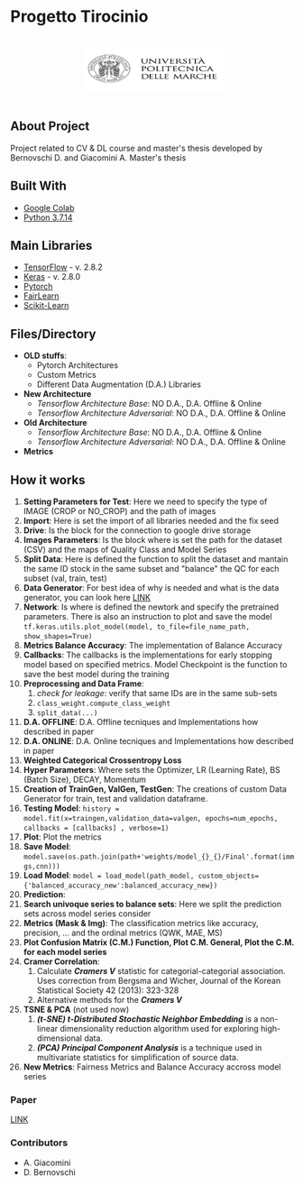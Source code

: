 # Progetto Tirocinio 


<!-- PROJECT LOGO -->
<br />
<div align="center">
  <a href="https://github.com/Denzel18/Tensorflow_Architecture_CODE">
    <img src="images/logo.jpg" alt="Logo" width="250" height="80">
  </a>
</div>
<br>

## About Project 
Project related to CV & DL course and master's thesis developed by Bernovschi D. and Giacomini A. Master's thesis
## Built With

* [Google Colab](https://colab.research.google.com/?hl=it)
* [Python 3.7.14](https://www.python.org/)

## Main Libraries 
* [TensorFlow](https://www.tensorflow.org) - v. 2.8.2
* [Keras](https://keras.io) - v. 2.8.0
* [Pytorch](https://pytorch.org)
* [FairLearn](https://fairlearn.org)
* [Scikit-Learn](https://scikit-learn.org/stable/)

## Files/Directory
* **OLD stuffs**: 
  * Pytorch Architectures
  * Custom Metrics 
  * Different Data Augmentation (D.A.) Libraries 
* **New Architecture**
  * *Tensorflow Architecture Base*: NO D.A., D.A. Offline & Online
  * *Tensorflow Architecture Adversarial*: NO D.A., D.A. Offline & Online
* **Old Architecture** 
  * *Tensorflow Architecture Base*: NO D.A., D.A. Offline & Online
  * *Tensorflow Architecture Adversarial*: NO D.A., D.A. Offline & Online 
* **Metrics**


## How it works 
1. **Setting Parameters for Test**: Here we need to specify the type of IMAGE (CROP or NO_CROP) and the path of images 
2.  **Import**: Here is set the import of all libraries needed and the fix seed 
3.  **Drive**: Is the block for the connection to google drive storage 
4.  **Images Parameters**: Is the block where is set the path for the dataset (CSV) and the maps of Quality Class and Model Series
5.  **Split Data**: Here is defined the function to split the dataset and mantain the same ID stock in the same subset and "balance" the QC for each subset (val, train, test)
6.  **Data Generator**: For best idea of why is needed and what is the data generator, you can look here [LINK](https://medium.com/analytics-vidhya/write-your-own-custom-data-generator-for-tensorflow-keras-1252b64e41c3)
7.  **Network**: Is where is defined the newtork and specify the pretrained parameters. There is also an instruction to plot and save the model ```tf.keras.utils.plot_model(model, to_file=file_name_path, show_shapes=True)```
8.  **Metrics Balance Accuracy**: The implementation of Balance Accuracy 
9.  **Callbacks**: The callbacks is the implementations for early stopping model based on specified metrics. Model Checkpoint is the function to save the best model during the training 
10. **Preprocessing and Data Frame**: 
    1.  *check for leakage*: verify that same IDs are in the same sub-sets
    2.  ```class_weight.compute_class_weight```
    3.  ```split_data(...) ```
11. **D.A. OFFLINE**: D.A. Offline tecniques and Implementations how described in paper
12. **D.A. ONLINE**: D.A. Online tecniques and Implementations how described in paper
13. **Weighted Categorical Crossentropy Loss**
14. **Hyper Parameters**: Where sets the Optimizer, LR (Learning Rate), BS (Batch Size), DECAY, Momentum
15. **Creation of TrainGen, ValGen, TestGen**: The creations of custom Data Generator for train, test and validation dataframe. 
16. **Testing Model**: ```history = model.fit(x=traingen,validation_data=valgen, epochs=num_epochs, callbacks = [callbacks] , verbose=1)```
17. **Plot**: Plot the metrics 
18. **Save Model**: ```model.save(os.path.join(path+'weights/model_{}_{}/Final'.format(immgs,cnn)))```
19. **Load Model**: ```model = load_model(path_model, custom_objects={'balanced_accuracy_new':balanced_accuracy_new})```
20. **Prediction**: 
21. **Search univoque series to balance sets**: Here we split the prediction sets across model series consider
22. **Metrics (Mask & Img)**: The classification metrics like accuracy, precision, ... and the ordinal metrics (QWK, MAE, MS)
23. **Plot Confusion Matrix (C.M.) Function, Plot C.M.  General, Plot the C.M. for each model series**
24. **Cramer Correlation**: 
    1.  Calculate ***Cramers V*** statistic for categorial-categorial association. Uses correction from Bergsma and Wicher, Journal of the Korean Statistical Society 42 (2013): 323-328
    2.  Alternative methods for the ***Cramers V*** 
25. **TSNE & PCA** (not used now)
    1.  ***(t-SNE) t-Distributed Stochastic Neighbor Embedding*** is a non-linear dimensionality reduction algorithm used for exploring high-dimensional data. 
    2.  ***(PCA) Principal Component Analysis*** is a technique used in multivariate statistics for simplification of source data. 
26. **New Metrics**:  Fairness Metrics and Balance Accuracy accross model series 

### Paper

[LINK](https://www.google.it)

### Contributors 
- A. Giacomini 
- D. Bernovschi 

